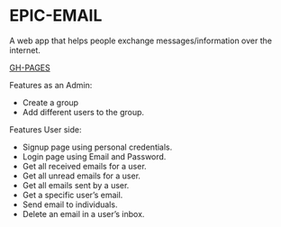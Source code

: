# EPIC-EMAIL

 A web app that helps people exchange messages/information over the internet.

[GH-PAGES](https://kyakusahmed.github.io/EPIC-EMAIL/UI/signin.html)


Features as an Admin:

-   Create a group
-   Add different users to the group.

Features User side:

-   Signup page using personal credentials.
-   Login page using Email and Password.
-   Get all received emails for a user.
-   Get all unread emails for a user.
-   Get all emails sent by a user.
-   Get a specific user’s email.
-   Send email to individuals.
-   Delete an email in a user’s inbox.


